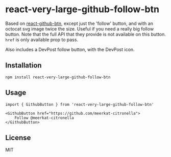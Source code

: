 # react-very-large-github-follow-btn

Based on [react-github-btn](https://github.com/ntkme/react-github-btn), except just the 'follow' button, and with an octocat svg image twice the size. Useful if you need a really big follow button. Note that the full API that they provide is not available on this button. `href` is only available prop to pass.

Also includes a DevPost follow button, with the DevPost icon.

## Installation

```
npm install react-very-large-github-follow-btn
```

## Usage

```
import { GithubButton } from 'react-very-large-github-follow-btn'

<GithubButton href="https://github.com/meerkat-citronella">
    Follow @meerkat-citronella
</GithubButton>
```

## License

MIT
